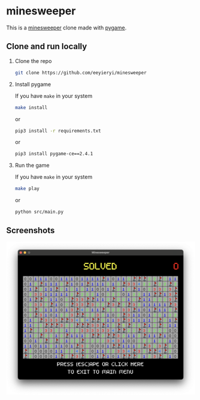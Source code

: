 # minesweeper

This is a [minesweeper](https://en.wikipedia.org/wiki/Minesweeper_(video_game)) clone made with [pygame](https://pyga.me/docs/).

## Clone and run locally

1. Clone the repo

    ```sh
    git clone https://github.com/eeyieryi/minesweeper
    ```

2. Install pygame

    If you have `make` in your system

    ```sh
    make install
    ```

    or

    ```sh
    pip3 install -r requirements.txt
    ```

    or

    ```sh
    pip3 install pygame-ce==2.4.1
    ```

3. Run the game

    If you have `make` in your system

    ```sh
    make play
    ```

    or

    ```sh
    python src/main.py
    ```

## Screenshots

![solved grid](/screenshots/solved.png)
